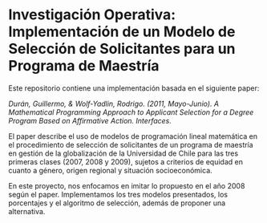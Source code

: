 

# Investigación Operativa: Implementación de un Modelo de Selección de Solicitantes para un Programa de Maestría

Este repositorio contiene una implementación basada en el siguiente paper:

*Durán, Guillermo, & Wolf-Yadlin, Rodrigo. (2011, Mayo-Junio). A Mathematical Programming Approach to Applicant Selection for a Degree Program Based on Affirmative Action. Interfaces.*

El paper describe el uso de modelos de programación lineal matemática en el procedimiento de selección de solicitantes de un programa de maestría en gestión de la globalización de la Universidad de Chile para las tres primeras clases (2007, 2008 y 2009), sujetos a criterios de equidad en cuanto a género, origen regional y situación socioeconómica.

En este proyecto, nos enfocamos en imitar lo propuesto en el año 2008 según el paper. Implementamos los tres modelos presentados, los porcentajes y el algoritmo de selección, además de proponer una alternativa.


